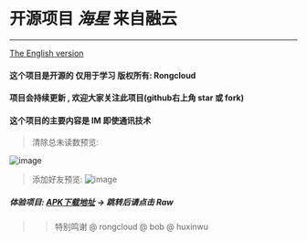 # 开源项目 *海星* 来自融云
---
[The English version](https://github.com/13120241790/SeaStar/blob/master/README.md)
#### 这个项目是开源的 仅用于学习 版权所有: Rongcloud
#### 项目会持续更新 , 欢迎大家关注此项目(github右上角 star 或 fork)
#### 这个项目的主要内容是 IM 即使通讯技术



> 清除总未读数预览:

![image](https://github.com/13120241790/SeaStar/blob/master/unread.gif)

> 添加好友预览:
![image](https://github.com/13120241790/SeaStar/blob/master/friend.gif)



##### 体验项目: [APK下载地址](https://github.com/13120241790/Seal/blob/master/SeaStar.apk "悬停显示")  -> 跳转后请点击 Raw 



>> 特别鸣谢 @ rongcloud @ bob @ huxinwu
